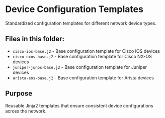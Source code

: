 # Device Configuration Templates

Standardized configuration templates for different network device types.

## Files in this folder:
- `cisco-ios-base.j2` - Base configuration template for Cisco IOS devices
- `cisco-nxos-base.j2` - Base configuration template for Cisco NX-OS devices
- `juniper-junos-base.j2` - Base configuration template for Juniper devices
- `arista-eos-base.j2` - Base configuration template for Arista devices

## Purpose
Reusable Jinja2 templates that ensure consistent device configurations across the network.
